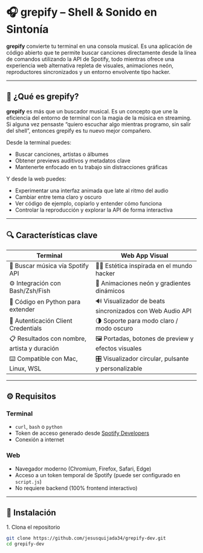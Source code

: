 # 🎧 grepify – Shell & Sonido en Sintonía

**grepify** convierte tu terminal en una consola musical. Es una aplicación de código abierto que te permite buscar canciones directamente desde la línea de comandos utilizando la API de Spotify, todo mientras ofrece una experiencia web alternativa repleta de visuales, animaciones neón, reproductores sincronizados y un entorno envolvente tipo hacker.

---

## 🧠 ¿Qué es grepify?

**grepify** es más que un buscador musical. Es un concepto que une la eficiencia del entorno de terminal con la magia de la música en streaming. Si alguna vez pensaste “quiero escuchar algo mientras programo, sin salir del shell”, entonces grepify es tu nuevo mejor compañero.

Desde la terminal puedes:

- Buscar canciones, artistas o álbumes
- Obtener previews auditivos y metadatos clave
- Mantenerte enfocado en tu trabajo sin distracciones gráficas

Y desde la web puedes:

- Experimentar una interfaz animada que late al ritmo del audio
- Cambiar entre tema claro y oscuro
- Ver código de ejemplo, copiarlo y entender cómo funciona
- Controlar la reproducción y explorar la API de forma interactiva

---

## 🔍 Características clave

| Terminal | Web App Visual |
|----------|----------------|
| 🎵 Buscar música vía Spotify API | 🧑‍🎨 Estética inspirada en el mundo hacker |
| ⚙️ Integración con Bash/Zsh/Fish | 💫 Animaciones neón y gradientes dinámicos |
| 🧪 Código en Python para extender | 🔊 Visualizador de beats sincronizados con Web Audio API |
| 🔐 Autenticación Client Credentials | 🌗 Soporte para modo claro / modo oscuro |
| 📋 Resultados con nombre, artista y duración | 🖼️ Portadas, botones de preview y efectos visuales |
| ⌨️ Compatible con Mac, Linux, WSL | 🎛️ Visualizador circular, pulsante y personalizable |

---

## ⚙️ Requisitos

### Terminal

- `curl`, `bash` o `python`
- Token de acceso generado desde [Spotify Developers](https://developer.spotify.com/dashboard/)
- Conexión a internet

### Web

- Navegador moderno (Chromium, Firefox, Safari, Edge)
- Acceso a un token temporal de Spotify (puede ser configurado en `script.js`)
- No requiere backend (100% frontend interactivo)

---

## 🔧 Instalación

1\. Clona el repositorio

```bash
git clone https://github.com/jesusquijada34/grepify-dev.git
cd grepify-dev
